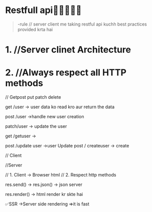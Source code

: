 # Restfull api🎯🎯🎯🎯🎯 
>-rule
// server client me taking restful api kuchh best practices provided krta hai

# 1. //Server clinet Architecture
# 2. //Always  respect all HTTP methods
//   Getpost put patch delete

get /user  -> user data ko read kro aur return the data



post /user   ->handle new user creation

patch/user -> update the user

get /getuser -> 

post /update user  ->user Update
post / createuser -> create


// Client 

//Server


// 1. Client -> Browser html
// 2. Respect http methods

res.send()  ->
res.json() -> json server

res.render() -> html render kr skte hai



✅SSR  ->Server side rendering =>it is fast

